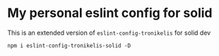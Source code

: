 # My personal eslint config for solid

This is an extended version of `eslint-config-tronikelis` for solid dev

```
npm i eslint-config-tronikelis-solid -D
```
